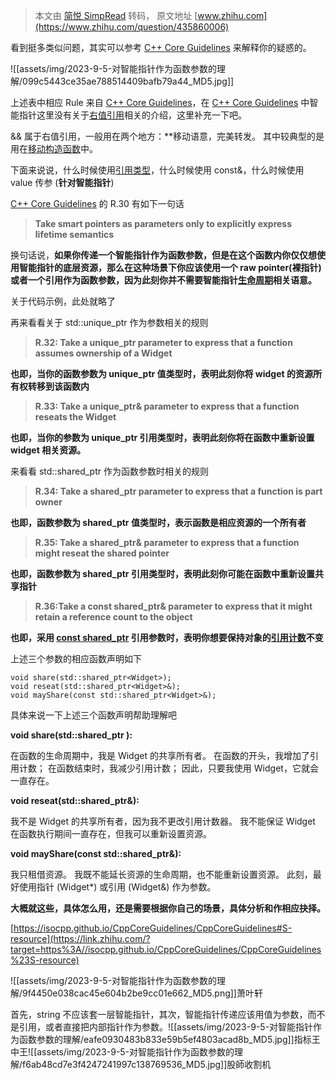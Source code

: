 > 本文由 [简悦 SimpRead](http://ksria.com/simpread/) 转码， 原文地址 [www.zhihu.com](https://www.zhihu.com/question/435860006) 

看到挺多类似问题，其实可以参考 [C++ Core Guidelines](https://link.zhihu.com/?target=https%3A//isocpp.github.io/CppCoreGuidelines/CppCoreGuidelines%23S-resource) 来解释你的疑惑的。

![[assets/img/2023-9-5-对智能指针作为函数参数的理解/099c5443ce35ae788514409bafb79a44_MD5.jpg]]

上述表中相应 Rule 来自 [C++ Core Guidelines](https://link.zhihu.com/?target=https%3A//isocpp.github.io/CppCoreGuidelines/CppCoreGuidelines%23S-resource)，在 [C++ Core Guidelines](https://link.zhihu.com/?target=https%3A//isocpp.github.io/CppCoreGuidelines/CppCoreGuidelines%23S-resource) 中智能指针这里没有关于[右值引用](https://www.zhihu.com/search?q=%E5%8F%B3%E5%80%BC%E5%BC%95%E7%94%A8&search_source=Entity&hybrid_search_source=Entity&hybrid_search_extra=%7B%22sourceType%22%3A%22answer%22%2C%22sourceId%22%3A2591848267%7D)相关的介绍，这里补充一下吧。

&& 属于右值引用，一般用在两个地方：**移动语意，完美转发。 其中较典型的是用在[移动构造函数](https://www.zhihu.com/search?q=%E7%A7%BB%E5%8A%A8%E6%9E%84%E9%80%A0%E5%87%BD%E6%95%B0&search_source=Entity&hybrid_search_source=Entity&hybrid_search_extra=%7B%22sourceType%22%3A%22answer%22%2C%22sourceId%22%3A2591848267%7D)中。

下面来说说，什么时候使用[引用类型](https://www.zhihu.com/search?q=%E5%BC%95%E7%94%A8%E7%B1%BB%E5%9E%8B&search_source=Entity&hybrid_search_source=Entity&hybrid_search_extra=%7B%22sourceType%22%3A%22answer%22%2C%22sourceId%22%3A2591848267%7D)，什么时候使用 const&，什么时候使用 value 传参 (**针对智能指针**)

[C++ Core Guidelines](https://link.zhihu.com/?target=https%3A//isocpp.github.io/CppCoreGuidelines/CppCoreGuidelines%23S-resource) 的 R.30 有如下一句话

> **Take smart pointers as parameters only to explicitly express lifetime semantics**

换句话说，**如果你传递一个智能指针作为函数参数，但是在这个函数内你仅仅想使用智能指针的底层资源，那么在这种场景下你应该使用一个 raw pointer(裸指针) 或者一个引用作为函数参数，因为此刻你并不需要智能指针[生命周期](https://www.zhihu.com/search?q=%E7%94%9F%E5%91%BD%E5%91%A8%E6%9C%9F&search_source=Entity&hybrid_search_source=Entity&hybrid_search_extra=%7B%22sourceType%22%3A%22answer%22%2C%22sourceId%22%3A2591848267%7D)相关语意。**

关于代码示例，此处就略了

再来看看关于 std::unique_ptr 作为参数相关的规则

> **R.32: Take a unique_ptr<widget> parameter to express that a function assumes ownership of a Widget**

**也即，当你的函数参数为 unique_ptr 值类型时，表明此刻你将 widget 的资源所有权转移到该函数内**

> **R.33: Take a unique_ptr<widget>& parameter to express that a function reseats the Widget**

**也即，当你的参数为 unique_ptr 引用类型时，表明此刻你将在函数中重新设置 widget 相关资源。**

来看看 std::shared_ptr 作为函数参数时相关的规则

> **R.34: Take a shared_ptr<widget> parameter to express that a function is part owner**

**也即，函数参数为 shared_ptr 值类型时，表示函数是相应资源的一个所有者**

> **R.35: Take a shared_ptr<widget>& parameter to express that a function might reseat the shared pointer**

**也即，函数参数为 shared_ptr 引用类型时，表明此刻你可能在函数中重新设置共享指针**

> **R.36:Take a const shared_ptr<widget>& parameter to express that it might retain a reference count to the object**

**也即，采用 [const shared_ptr](https://www.zhihu.com/search?q=const%20shared_ptr&search_source=Entity&hybrid_search_source=Entity&hybrid_search_extra=%7B%22sourceType%22%3A%22answer%22%2C%22sourceId%22%3A2591848267%7D) 引用参数时，表明你想要保持对象的[引用计数](https://www.zhihu.com/search?q=%E5%BC%95%E7%94%A8%E8%AE%A1%E6%95%B0&search_source=Entity&hybrid_search_source=Entity&hybrid_search_extra=%7B%22sourceType%22%3A%22answer%22%2C%22sourceId%22%3A2591848267%7D)不变**

上述三个参数的相应函数声明如下

```
void share(std::shared_ptr<Widget>);
void reseat(std::shared_ptr<Widget>&);
void mayShare(const std::shared_ptr<Widget>&);
```

具体来说一下上述三个函数声明帮助理解吧

**void share(std::shared_ptr<Widget> ):**

在函数的生命周期中，我是 Widget 的共享所有者。 在函数的开头，我增加了引用计数； 在函数结束时，我减少引用计数； 因此，只要我使用 Widget，它就会一直存在。

**void reseat(std::shared_ptr<Widget>&):**  
  
我不是 Widget 的共享所有者，因为我不更改引用计数器。 我不能保证 Widget 在函数执行期间一直存在，但我可以重新设置资源。

**void mayShare(const std::shared_ptr<Widget>&):**  
  
我只租借资源。 我既不能延长资源的生命周期，也不能重新设置资源。 此刻，最好使用指针 (Widget*) 或引用 (Widget&) 作为参数。  
  
  
**大概就这些，具体怎么用，还是需要根据你自己的场景，具体分析和作相应抉择。**  

[https://isocpp.github.io/CppCoreGuidelines/CppCoreGuidelines#S-resource](https://link.zhihu.com/?target=https%3A//isocpp.github.io/CppCoreGuidelines/CppCoreGuidelines%23S-resource)

 ![[assets/img/2023-9-5-对智能指针作为函数参数的理解/9f4450e038cac45e604b2be9cc01e662_MD5.png]]萧叶轩

首先，string 不应该套一层智能指针，其次，智能指针传递应该用值为参数，而不是引用，或者直接把内部指针作为参数。![[assets/img/2023-9-5-对智能指针作为函数参数的理解/eafe0930483b833e59b5ef4803acad8b_MD5.jpg]]指标王中王![[assets/img/2023-9-5-对智能指针作为函数参数的理解/f6ab48cd7e3f4247241997c138769536_MD5.jpg]]股師收割机